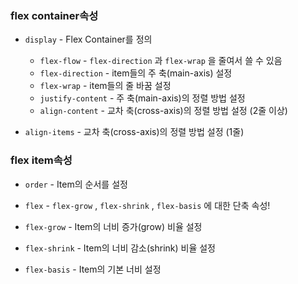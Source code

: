 ### flex container속성

- `display` - Flex Container를 정의
  - `flex-flow` - `flex-direction` 과 `flex-wrap` 을 줄여서 쓸 수 있음
  - `flex-direction` - item들의 주 축(main-axis) 설정
  - `flex-wrap` - item들의 줄 바꿈 설정
  - `justify-content` - 주 축(main-axis)의 정렬  방법 설정
  - `align-content` - 교차 축(cross-axis)의 정렬 방법 설정 (2줄 이상)

- `align-items` - 교차 축(cross-axis)의 정렬 방법 설정 (1줄)

  

### flex item속성

- `order` - Item의 순서를 설정
- `flex` - `flex-grow` , `flex-shrink` , `flex-basis` 에 대한 단축 속성!
- `flex-grow` - Item의 너비 증가(grow) 비율 설정
- `flex-shrink` - Item의 너비 감소(shrink) 비율 설정

- `flex-basis` - Item의 기본 너비 설정
